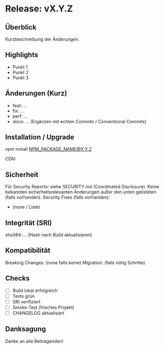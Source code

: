 # Release: vX.Y.Z

## Überblick
Kurzbeschreibung der Änderungen.

## Highlights
- Punkt 1
- Punkt 2
- Punkt 3

## Änderungen (Kurz)
- feat: ...
- fix: ...
- perf: ...
- docs: ...
(Ergänzen mit echten Commits / Conventional Commits)

## Installation / Upgrade
npm install NPM_PACKAGE_NAME@X.Y.Z

CDN:
<script src="https://unpkg.com/NPM_PACKAGE_NAME@X.Y.Z/dist/card-expandable.min.js" integrity="SRI_HASH_EINSETZEN" crossorigin="anonymous"></script>

## Sicherheit
Für Security Reports: siehe SECURITY.md (Coordinated Disclosure).
Keine bekannten sicherheitsrelevanten Änderungen außer den unten gelisteten (falls vorhanden).
Security Fixes (falls vorhanden):
- (none / Liste)

## Integrität (SRI)
sha384-... (Hash nach Build aktualisieren)

## Kompatibilität
Breaking Changes: (none falls keine)
Migration: (falls nötig Schritte)

## Checks
- [ ] Build lokal erfolgreich
- [ ] Tests grün
- [ ] SRI verifiziert
- [ ] Smoke-Test (frisches Projekt)
- [ ] CHANGELOG aktualisiert

## Danksagung
Danke an alle Beitragenden!

